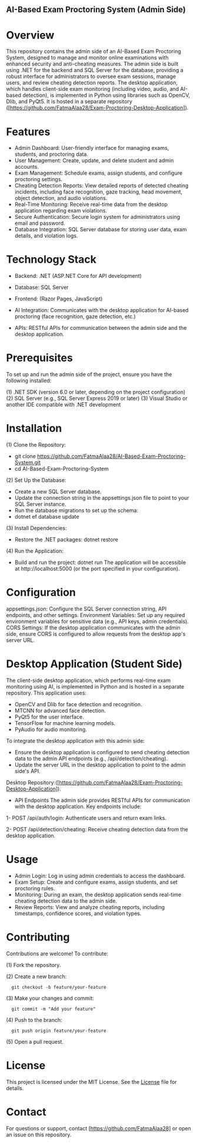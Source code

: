 ## AI-Based Exam Proctoring System (Admin Side)
# Overview
This repository contains the admin side of an AI-Based Exam Proctoring System, designed to manage and monitor online examinations with enhanced security and anti-cheating measures. The admin side is built using .NET for the backend and SQL Server for the database, providing a robust interface for administrators to oversee exam sessions, manage users, and review cheating detection reports.
The desktop application, which handles client-side exam monitoring (including video, audio, and AI-based detection), is implemented in Python using libraries such as OpenCV, Dlib, and PyQt5. It is hosted in a separate repository ([https://github.com/FatmaAlaa28/Exam-Proctoring-Desktop-Application]).
# Features

- Admin Dashboard: User-friendly interface for managing exams, students, and proctoring data.
- User Management: Create, update, and delete student and admin accounts.
- Exam Management: Schedule exams, assign students, and configure proctoring settings.
- Cheating Detection Reports: View detailed reports of detected cheating incidents, including face recognition, gaze tracking, head movement, object detection, and audio violations.
- Real-Time Monitoring: Receive real-time data from the desktop application regarding exam violations.
- Secure Authentication: Secure login system for administrators using email and password.
- Database Integration: SQL Server database for storing user data, exam details, and violation logs.

# Technology Stack

- Backend: .NET (ASP.NET Core for API development)

- Database: SQL Server

- Frontend: (Razor Pages, JavaScript)
  
- AI Integration: Communicates with the desktop application for AI-based proctoring (face recognition, gaze detection, etc.)

- APIs: RESTful APIs for communication between the admin side and the desktop application.

# Prerequisites
To set up and run the admin side of the project, ensure you have the following installed:

(1) .NET SDK (version 6.0 or later, depending on the project configuration)
(2) SQL Server (e.g., SQL Server Express 2019 or later)
(3) Visual Studio or another IDE compatible with .NET development

# Installation

(1) Clone the Repository:
- git clone https://github.com/FatmaAlaa28/AI-Based-Exam-Proctoring-System.git
- cd AI-Based-Exam-Proctoring-System

(2) Set Up the Database:
- Create a new SQL Server database.
- Update the connection string in the appsettings.json file to point to your SQL Server instance.
- Run the database migrations to set up the schema:
- dotnet ef database update

(3) Install Dependencies:
- Restore the .NET packages:
dotnet restore

(4) Run the Application:
- Build and run the project:
dotnet run
The application will be accessible at http://localhost:5000 (or the port specified in your configuration).

# Configuration
appsettings.json: Configure the SQL Server connection string, API endpoints, and other settings.
Environment Variables: Set up any required environment variables for sensitive data (e.g., API keys, admin credentials).
CORS Settings: If the desktop application communicates with the admin side, ensure CORS is configured to allow requests from the desktop app's server URL.

# Desktop Application (Student Side)
The client-side desktop application, which performs real-time exam monitoring using AI, is implemented in Python and is hosted in a separate repository. This application uses:

- OpenCV and Dlib for face detection and recognition.
- MTCNN for advanced face detection.
- PyQt5 for the user interface.
- TensorFlow for machine learning models.
- PyAudio for audio monitoring.

To integrate the desktop application with this admin side:

- Ensure the desktop application is configured to send cheating detection data to the admin API endpoints (e.g., /api/detection/cheating).
- Update the server URL in the desktop application to point to the admin side's API.

Desktop Repository:([https://github.com/FatmaAlaa28/Exam-Proctoring-Desktop-Application]).
- API Endpoints
The admin side provides RESTful APIs for communication with the desktop application. Key endpoints include:

1- POST /api/auth/login: Authenticate users and return exam links.

2- POST /api/detection/cheating: Receive cheating detection data from the desktop application.

# Usage

- Admin Login: Log in using admin credentials to access the dashboard.
- Exam Setup: Create and configure exams, assign students, and set proctoring rules.
- Monitoring: During an exam, the desktop application sends real-time cheating detection data to the admin side.
- Review Reports: View and analyze cheating reports, including timestamps, confidence scores, and violation types.

# Contributing
Contributions are welcome! To contribute:

(1) Fork the repository.

(2) Create a new branch:

      git checkout -b feature/your-feature

(3) Make your changes and commit:

      git commit -m "Add your feature"

(4) Push to the branch:

      git push origin feature/your-feature

(5) Open a pull request.


# License
This project is licensed under the MIT License. See the [License](/LICENSE) file for details.
# Contact
For questions or support, contact [https://github.com/FatmaAlaa28] or open an issue on this repository.
